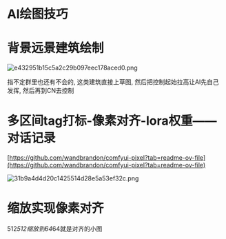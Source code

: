 # AI绘图技巧

# 背景远景建筑绘制

![e432951b15c5a2c29b097eec178aced0.png](AI%E7%BB%98%E5%9B%BE%E6%8A%80%E5%B7%A7/e432951b15c5a2c29b097eec178aced0.png)

指不定群里也还有不会的, 这类建筑直接上草图, 然后把控制起始拉高让AI先自己发挥, 然后再到CN去控制

# 多区间tag打标-像素对齐-lora权重——对话记录

[https://github.com/wandbrandon/comfyui-pixel?tab=readme-ov-file](https://github.com/wandbrandon/comfyui-pixel?tab=readme-ov-file)

![31b9a4d4d20c1425514d28e5a53ef32c.png](AI%E7%BB%98%E5%9B%BE%E6%8A%80%E5%B7%A7/31b9a4d4d20c1425514d28e5a53ef32c.png)

# 缩放实现像素对齐

512*512缩放到64*64就是对齐的小图